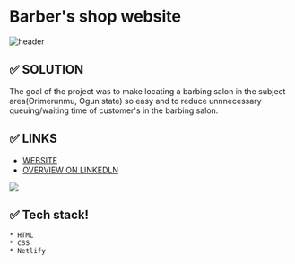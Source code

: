 # Barber's shop website


![header](https://capsule-render.vercel.app/api?type=wave&color=gradient&height=300&section=header&text=Barber's%20Shop&fontSize=90)

## ✅ SOLUTION
The goal of the project was to make locating a barbing salon in the subject area(Orimerunmu, Ogun state) so easy and to reduce unnnecessary queuing/waiting time of customer's in the barbing salon.


## ✅ LINKS
 * [WEBSITE](https://oscar-barberswebsite-24.netlify.app/)
 * [OVERVIEW ON LINKEDLN](https://www.linkedin.com/posts/gift-ojabu_frontenddevelopment-website-webdesign-activity-6739503757454798848-B2vH)



  

  
 ![](https://github.com/Gift-Ojeabulu/Barber-s-Website-/blob/main/Untitled_%20Nov%2026%2C%202020%202_11%20AM.gif)

	
## ✅ Tech stack!
	* HTML
    * CSS
    * Netlify
    

















